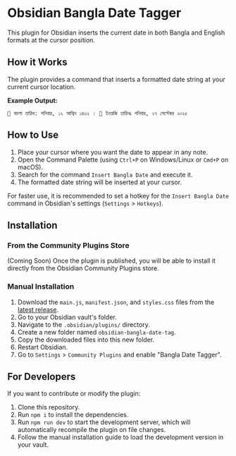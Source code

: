 # Obsidian Bangla Date Tagger

This plugin for Obsidian inserts the current date in both Bangla and English formats at the cursor position.

## How it Works

The plugin provides a command that inserts a formatted date string at your current cursor location.

**Example Output:**

`📅 বাংলা তারিখ: শনিবার, ১২ আশ্বিন ১৪৩২ । 📅 ইংরেজি তারিখঃ শনিবার, ২৭ সেপ্টেম্বর ২০২৫`

## How to Use

1.  Place your cursor where you want the date to appear in any note.
2.  Open the Command Palette (using `Ctrl+P` on Windows/Linux or `Cmd+P` on macOS).
3.  Search for the command `Insert Bangla Date` and execute it.
4.  The formatted date string will be inserted at your cursor.

For faster use, it is recommended to set a hotkey for the `Insert Bangla Date` command in Obsidian's settings (`Settings` > `Hotkeys`).

## Installation

### From the Community Plugins Store

(Coming Soon) Once the plugin is published, you will be able to install it directly from the Obsidian Community Plugins store.

### Manual Installation

1.  Download the `main.js`, `manifest.json`, and `styles.css` files from the [latest release](https://github.com/your-username/obsidian-bangla-date-tag/releases).
2.  Go to your Obsidian vault's folder.
3.  Navigate to the `.obsidian/plugins/` directory.
4.  Create a new folder named `obsidian-bangla-date-tag`.
5.  Copy the downloaded files into this new folder.
6.  Restart Obsidian.
7.  Go to `Settings` > `Community Plugins` and enable "Bangla Date Tagger".

## For Developers

If you want to contribute or modify the plugin:

1.  Clone this repository.
2.  Run `npm i` to install the dependencies.
3.  Run `npm run dev` to start the development server, which will automatically recompile the plugin on file changes.
4.  Follow the manual installation guide to load the development version in your vault.
